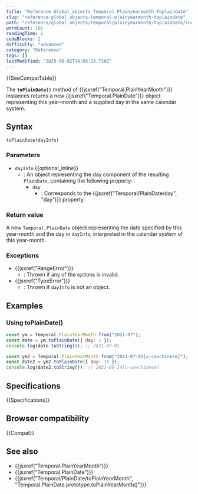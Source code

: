 ```yaml
---
title: "Reference Global_objects Temporal Plainyearmonth Toplaindate"
slug: "reference-global_objects-temporal-plainyearmonth-toplaindate"
path: "reference/global_objects/temporal/plainyearmonth/toplaindate/index.md"
wordCount: 166
readingTime: 1
codeBlocks: 2
difficulty: "advanced"
category: "Reference"
tags: []
lastModified: "2025-08-02T14:03:23.716Z"
---
```



{{SeeCompatTable}}

The **`toPlainDate()`** method of {{jsxref("Temporal.PlainYearMonth")}} instances returns a new {{jsxref("Temporal.PlainDate")}} object representing this year-month and a supplied day in the same calendar system.

## Syntax

```js-nolint
toPlainDate(dayInfo)
```

### Parameters

- `dayInfo` {{optional_inline}}
  - : An object representing the day component of the resulting `PlainDate`, containing the following property:
    - `day`
      - : Corresponds to the {{jsxref("Temporal/PlainDate/day", "day")}} property.

### Return value

A new `Temporal.PlainDate` object representing the date specified by this year-month and the day in `dayInfo`, interpreted in the calendar system of this year-month.

### Exceptions

- {{jsxref("RangeError")}}
  - : Thrown if any of the options is invalid.
- {{jsxref("TypeError")}}
  - : Thrown if `dayInfo` is not an object.

## Examples

### Using toPlainDate()

```js
const ym = Temporal.PlainYearMonth.from("2021-07");
const date = ym.toPlainDate({ day: 1 });
console.log(date.toString()); // 2021-07-01

const ym2 = Temporal.PlainYearMonth.from("2021-07-01[u-ca=chinese]");
const date2 = ym2.toPlainDate({ day: 15 });
console.log(date2.toString()); // 2021-06-24[u-ca=chinese]
```

## Specifications

{{Specifications}}

## Browser compatibility

{{Compat}}

## See also

- {{jsxref("Temporal.PlainYearMonth")}}
- {{jsxref("Temporal.PlainDate")}}
- {{jsxref("Temporal/PlainDate/toPlainYearMonth", "Temporal.PlainDate.prototype.toPlainYearMonth()")}}
